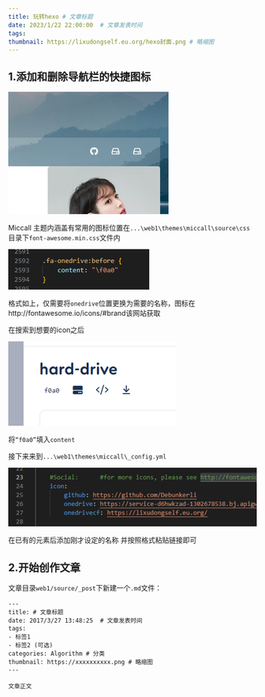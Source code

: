 ```yaml
---
title: 玩转hexo # 文章标题  
date: 2023/1/22 22:00:00  # 文章发表时间
tags:
thumbnail: https://lixudongself.eu.org/hexo封面.png # 略缩图
---
```


## 1.添加和删除导航栏的快捷图标

![](https://github.com/Debunkerli/web1/blob/main/source/_posts/picture/%E5%B1%8F%E5%B9%95%E6%88%AA%E5%9B%BE_20230122_190827.png)

Miccall 主题内涵盖有常用的图标位置在`...\web1\themes\miccall\source\css`目录下`font-awesome.min.css`文件内

![](https://github.com/Debunkerli/web1/blob/main/source/_posts/picture/%E5%B1%8F%E5%B9%95%E6%88%AA%E5%9B%BE_20230122_191135.png)



格式如上，仅需要将`onedrive`位置更换为需要的名称，图标在http://fontawesome.io/icons/#brand该网站获取

在搜索到想要的icon之后

![](https://github.com/Debunkerli/web1/blob/main/source/_posts/picture/%E5%B1%8F%E5%B9%95%E6%88%AA%E5%9B%BE_20230122_191509.png)

将`“f0a0”`填入`content`

接下来来到`...\web1\themes\miccall\_config.yml`

![](https://github.com/Debunkerli/web1/blob/main/source/_posts/picture/%E5%B1%8F%E5%B9%95%E6%88%AA%E5%9B%BE_20230122_191718.png)

在已有的元素后添加刚才设定的名称 并按照格式粘贴链接即可

## 2.开始创作文章

文章目录`web1/source/_post`下新建一个`.md`文件：

```
---
title: # 文章标题  
date: 2017/3/27 13:48:25  # 文章发表时间
tags:
- 标签1
- 标签2 (可选)
categories: Algorithm # 分类
thumbnail: https://xxxxxxxxxx.png # 略缩图
---

文章正文
```

